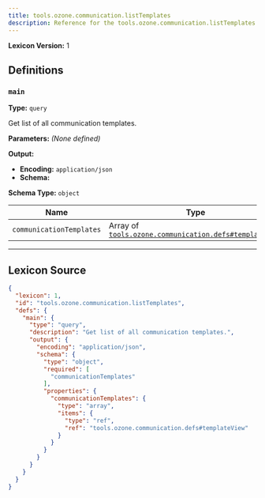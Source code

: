 ```yaml
---
title: tools.ozone.communication.listTemplates
description: Reference for the tools.ozone.communication.listTemplates lexicon
---
```

**Lexicon Version:** 1

## Definitions

<a name="main"></a>
### `main`

**Type:** `query`

Get list of all communication templates.

**Parameters:** _(None defined)_

**Output:**

- **Encoding:** `application/json`
- **Schema:**

**Schema Type:** `object`

| Name | Type | Req'd  | Description | Constraints |
|------|------|----------|-------------|-------------|
| `communicationTemplates` | Array of [`tools.ozone.communication.defs#templateView`](/lexicons/tools/ozone/communication/defs#templateView) | ✅  |  |  |

---

## Lexicon Source
```json
{
  "lexicon": 1,
  "id": "tools.ozone.communication.listTemplates",
  "defs": {
    "main": {
      "type": "query",
      "description": "Get list of all communication templates.",
      "output": {
        "encoding": "application/json",
        "schema": {
          "type": "object",
          "required": [
            "communicationTemplates"
          ],
          "properties": {
            "communicationTemplates": {
              "type": "array",
              "items": {
                "type": "ref",
                "ref": "tools.ozone.communication.defs#templateView"
              }
            }
          }
        }
      }
    }
  }
}
```
